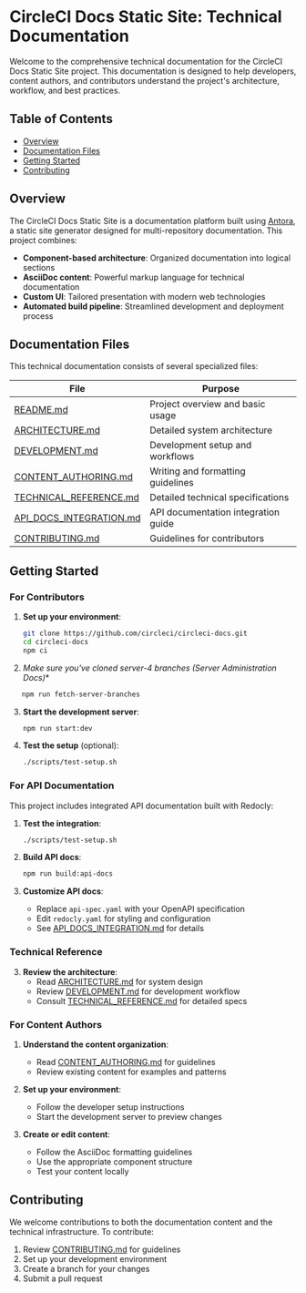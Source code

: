 # CircleCI Docs Static Site: Technical Documentation

Welcome to the comprehensive technical documentation for the CircleCI Docs Static Site project. This documentation is designed to help developers, content authors, and contributors understand the project's architecture, workflow, and best practices.

## Table of Contents
- [Overview](#overview)
- [Documentation Files](#documentation-files)
- [Getting Started](#getting-started)
- [Contributing](#contributing)

## Overview

The CircleCI Docs Static Site is a documentation platform built using [Antora](https://antora.org/), a static site generator designed for multi-repository documentation. This project combines:

- **Component-based architecture**: Organized documentation into logical sections
- **AsciiDoc content**: Powerful markup language for technical documentation
- **Custom UI**: Tailored presentation with modern web technologies
- **Automated build pipeline**: Streamlined development and deployment process

## Documentation Files

This technical documentation consists of several specialized files:

| File | Purpose |
|------|---------|
| [README.md](README.md) | Project overview and basic usage |
| [ARCHITECTURE.md](ARCHITECTURE.md) | Detailed system architecture |
| [DEVELOPMENT.md](DEVELOPMENT.md) | Development setup and workflows |
| [CONTENT_AUTHORING.md](CONTENT_AUTHORING.md) | Writing and formatting guidelines |
| [TECHNICAL_REFERENCE.md](TECHNICAL_REFERENCE.md) | Detailed technical specifications |
| [API_DOCS_INTEGRATION.md](API_DOCS_INTEGRATION.md) | API documentation integration guide |
| [CONTRIBUTING.md](CONTRIBUTING.md) | Guidelines for contributors |

## Getting Started

### For Contributors

1. **Set up your environment**:
   ```bash
   git clone https://github.com/circleci/circleci-docs.git
   cd circleci-docs
   npm ci
   ```
2. **Make sure you've cloned server-4* branches (Server Administration Docs)**

```bash
   npm run fetch-server-branches
   ```

3. **Start the development server**:
   ```bash
   npm run start:dev
   ```

4. **Test the setup** (optional):
   ```bash
   ./scripts/test-setup.sh
   ```

### For API Documentation

This project includes integrated API documentation built with Redocly:

1. **Test the integration**:
   ```bash
   ./scripts/test-setup.sh
   ```

2. **Build API docs**:
   ```bash
   npm run build:api-docs
   ```

3. **Customize API docs**:
   - Replace `api-spec.yaml` with your OpenAPI specification
   - Edit `redocly.yaml` for styling and configuration
   - See [API_DOCS_INTEGRATION.md](API_DOCS_INTEGRATION.md) for details

### Technical Reference

3. **Review the architecture**:
   - Read [ARCHITECTURE.md](ARCHITECTURE.md) for system design
   - Review [DEVELOPMENT.md](DEVELOPMENT.md) for development workflow
   - Consult [TECHNICAL_REFERENCE.md](TECHNICAL_REFERENCE.md) for detailed specs

### For Content Authors

1. **Understand the content organization**:
   - Read [CONTENT_AUTHORING.md](CONTENT_AUTHORING.md) for guidelines
   - Review existing content for examples and patterns

2. **Set up your environment**:
   - Follow the developer setup instructions
   - Start the development server to preview changes

3. **Create or edit content**:
   - Follow the AsciiDoc formatting guidelines
   - Use the appropriate component structure
   - Test your content locally

## Contributing

We welcome contributions to both the documentation content and the technical infrastructure. To contribute:

1. Review [CONTRIBUTING.md](CONTRIBUTING.md) for guidelines
2. Set up your development environment
3. Create a branch for your changes
4. Submit a pull request

